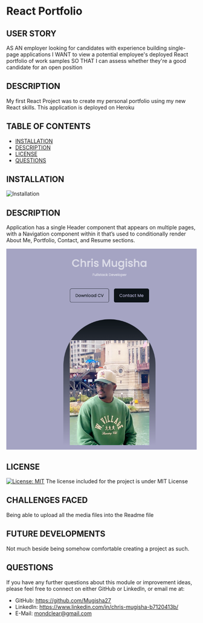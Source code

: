 # React Portfolio
## USER STORY
AS AN employer looking for candidates with experience building single-page applications
I WANT to view a potential employee's deployed React portfolio of work samples
SO THAT I can assess whether they're a good candidate for an open position



## DESCRIPTION
My first React Project was to create my personal portfolio using my new React skills. This application is deployed on Heroku

## TABLE OF CONTENTS
- [INSTALLATION](#installation)
- [DESCRIPTION](#description)
- [LICENSE](#license)
- [QUESTIONS](#questions)

## INSTALLATION

![Installation](img/screenshot.png)
    
## DESCRIPTION
Application has a single Header component that appears on multiple pages, with a Navigation component within it that’s used to conditionally render About Me, Portfolio, Contact, and Resume sections.

![DESCRIPTION](src/assets/image.png)
    
## LICENSE
[![License: MIT](https://img.shields.io/badge/License-MIT-yellow.svg)](https://opensource.org/licenses/MIT)
The license included for the project is under MIT License

## CHALLENGES FACED
Being able to upload all the media files into the Readme file

## FUTURE DEVELOPMENTS
Not much beside being somehow comfortable creating a project as such.

## QUESTIONS
If you have any further questions about this module or improvement ideas, please feel free to connect on either GitHub or LinkedIn, or email me at:
* GitHub: https://github.com/Mugisha27
* LinkedIn: https://www.linkedin.com/in/chris-mugisha-b7120413b/
* E-Mail: mondclear@gmail.com
